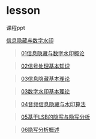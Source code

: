 # lesson
课程ppt


[信息隐藏与数字水印](https://github.com/Tealalal/lesson/tree/main/%E4%BF%A1%E6%81%AF%E9%9A%90%E8%97%8F%E4%B8%8E%E6%95%B0%E5%AD%97%E6%B0%B4%E5%8D%B0)

>[01信息隐藏与数字水印概论](https://github.com/Tealalal/lesson/blob/main/%E4%BF%A1%E6%81%AF%E9%9A%90%E8%97%8F%E4%B8%8E%E6%95%B0%E5%AD%97%E6%B0%B4%E5%8D%B0/01%E4%BF%A1%E6%81%AF%E9%9A%90%E8%97%8F%E4%B8%8E%E6%95%B0%E5%AD%97%E6%B0%B4%E5%8D%B0%E6%A6%82%E8%AE%BA(2).pptx)

>[02信号处理基本知识](https://github.com/Tealalal/lesson/blob/main/%E4%BF%A1%E6%81%AF%E9%9A%90%E8%97%8F%E4%B8%8E%E6%95%B0%E5%AD%97%E6%B0%B4%E5%8D%B0/02%2B%E4%BF%A1%E5%8F%B7%E5%A4%84%E7%90%86%E5%9F%BA%E7%A1%80%E7%9F%A5%E8%AF%86(2).pdf)

>[03信息隐藏基本理论](https://github.com/Tealalal/lesson/blob/main/%E4%BF%A1%E6%81%AF%E9%9A%90%E8%97%8F%E4%B8%8E%E6%95%B0%E5%AD%97%E6%B0%B4%E5%8D%B0/03.1%2B%E4%BF%A1%E6%81%AF%E9%9A%90%E8%97%8F%E5%9F%BA%E6%9C%AC%E7%90%86%E8%AE%BAv2%20(1).pptx)

>[03数字水印基本理论](https://github.com/Tealalal/lesson/blob/main/%E4%BF%A1%E6%81%AF%E9%9A%90%E8%97%8F%E4%B8%8E%E6%95%B0%E5%AD%97%E6%B0%B4%E5%8D%B0/03.2%2B%E6%95%B0%E5%AD%97%E6%B0%B4%E5%8D%B0%E5%9F%BA%E6%9C%AC%E7%90%86%E8%AE%BAv2%20(1).pptx)

>[04音频信息隐藏与水印算法](https://github.com/Tealalal/lesson/blob/main/%E4%BF%A1%E6%81%AF%E9%9A%90%E8%97%8F%E4%B8%8E%E6%95%B0%E5%AD%97%E6%B0%B4%E5%8D%B0/04%E9%9F%B3%E9%A2%91%E4%BF%A1%E6%81%AF%E9%9A%90%E8%97%8F%E4%B8%8E%E6%B0%B4%E5%8D%B0%E7%AE%97%E6%B3%95(2).pdf)

>[05基于LSB的隐写与隐写分析](https://github.com/Tealalal/lesson/blob/main/%E4%BF%A1%E6%81%AF%E9%9A%90%E8%97%8F%E4%B8%8E%E6%95%B0%E5%AD%97%E6%B0%B4%E5%8D%B0/%E5%9F%BA%E4%BA%8ELSB%E7%9A%84%E9%9A%90%E5%86%99%E4%B8%8E%E9%9A%90%E5%86%99%E5%88%86%E6%9E%90v2%20(1).pdf)

>[06隐写分析概述](https://github.com/Tealalal/lesson/blob/main/%E4%BF%A1%E6%81%AF%E9%9A%90%E8%97%8F%E4%B8%8E%E6%95%B0%E5%AD%97%E6%B0%B4%E5%8D%B0/%E9%9A%90%E5%86%99%E5%88%86%E6%9E%90%E6%A6%82%E8%BF%B0%20(1).pdf)
